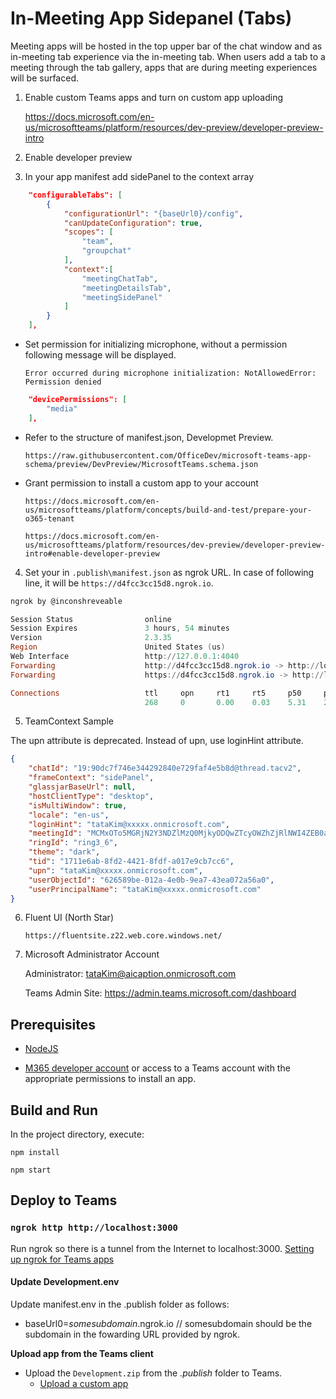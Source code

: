 # In-Meeting App Sidepanel (Tabs)

Meeting apps will be hosted in the top upper bar of the chat window and as in-meeting tab experience via the in-meeting tab. When users add a tab to a meeting through the tab gallery, apps that are during meeting experiences will be surfaced.

1) Enable custom Teams apps and turn on custom app uploading

    https://docs.microsoft.com/en-us/microsoftteams/platform/resources/dev-preview/developer-preview-intro

1) Enable developer preview

1) In your app manifest add sidePanel to the context array 

```json
    "configurableTabs": [
        {
            "configurationUrl": "{baseUrl0}/config",
            "canUpdateConfiguration": true,
            "scopes": [
                "team",
                "groupchat"
            ],
            "context":[
                "meetingChatTab",
                "meetingDetailsTab",
                "meetingSidePanel"
            ]
        }
    ],
```

- Set permission for initializing microphone, without a permission following message will be displayed.

    `Error occurred during microphone initialization: NotAllowedError: Permission denied`

```json
	"devicePermissions": [
		"media"
	],
```

- Refer to the structure of manifest.json, Developmet Preview.

    `https://raw.githubusercontent.com/OfficeDev/microsoft-teams-app-schema/preview/DevPreview/MicrosoftTeams.schema.json`

- Grant permission to install a custom app to your account

    `https://docs.microsoft.com/en-us/microsoftteams/platform/concepts/build-and-test/prepare-your-o365-tenant`

    `https://docs.microsoft.com/en-us/microsoftteams/platform/resources/dev-preview/developer-preview-intro#enable-developer-preview`

4) Set your in `.publish\manifest.json` as ngrok URL. In case of following line, it will be `https://d4fcc3cc15d8.ngrok.io`.

```powershell
ngrok by @inconshreveable                                                                               (Ctrl+C to quit)

Session Status                online
Session Expires               3 hours, 54 minutes
Version                       2.3.35
Region                        United States (us)
Web Interface                 http://127.0.0.1:4040
Forwarding                    http://d4fcc3cc15d8.ngrok.io -> http://localhost:3000
Forwarding                    https://d4fcc3cc15d8.ngrok.io -> http://localhost:3000

Connections                   ttl     opn     rt1     rt5     p50     p90
                              268     0       0.00    0.03    5.31    23.75
```

5) TeamContext Sample

The upn attribute is deprecated. Instead of upn, use loginHint attribute.

```json
{
    "chatId": "19:90dc7f746e344292840e729faf4e5b8d@thread.tacv2",
    "frameContext": "sidePanel",
    "glassjarBaseUrl": null,
    "hostClientType": "desktop",
    "isMultiWindow": true,
    "locale": "en-us",
    "loginHint": "tataKim@xxxxx.onmicrosoft.com",
    "meetingId": "MCMxOTo5MGRjN2Y3NDZlMzQ0MjkyODQwZTcyOWZhZjRlNWI4ZEB0aHJlYWQudGFjdjIjMA==",
    "ringId": "ring3_6",
    "theme": "dark",
    "tid": "1711e6ab-8fd2-4421-8fdf-a017e9cb7cc6",
    "upn": "tataKim@xxxxx.onmicrosoft.com",
    "userObjectId": "626589be-012a-4e0b-9ea7-43ea072a56a0",
    "userPrincipalName": "tataKim@xxxxx.onmicrosoft.com"
}
```
6) Fluent UI (North Star)

    `https://fluentsite.z22.web.core.windows.net/`

6) Microsoft Administrator Account

    Administrator: tataKim@aicaption.onmicrosoft.com

    Teams Admin Site: https://admin.teams.microsoft.com/dashboard

## Prerequisites
-  [NodeJS](https://nodejs.org/en/)

-  [M365 developer account](https://docs.microsoft.com/en-us/microsoftteams/platform/concepts/build-and-test/prepare-your-o365-tenant) or access to a Teams account with the appropriate permissions to install an app.

## Build and Run

In the project directory, execute:

`npm install`

`npm start`

## Deploy to Teams

### `ngrok http http://localhost:3000`
Run ngrok so there is a tunnel from the Internet to localhost:3000.
[Setting up ngrok for Teams apps](https://aka.ms/VSTeamsExtensionSetupNgrok)

#### Update Development.env
Update manifest.env in the .publish folder as follows:
* baseUrl0=*somesubdomain*.ngrok.io // somesubdomain should be the subdomain in the fowarding URL provided by ngrok. 

**Upload app from the Teams client**
- Upload the `Development.zip` from the *.publish* folder to Teams.
  - [Upload a custom app](https://aka.ms/teams-toolkit-uploadapp) 
